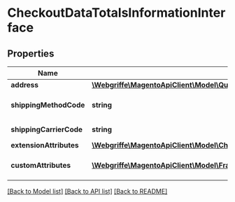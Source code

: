 # CheckoutDataTotalsInformationInterface

## Properties
Name | Type | Description | Notes
------------ | ------------- | ------------- | -------------
**address** | [**\Webgriffe\MagentoApiClient\Model\QuoteDataAddressInterface**](QuoteDataAddressInterface.md) |  | 
**shippingMethodCode** | **string** | Shipping method code | [optional] 
**shippingCarrierCode** | **string** | Carrier code | [optional] 
**extensionAttributes** | [**\Webgriffe\MagentoApiClient\Model\CheckoutDataTotalsInformationExtensionInterface**](CheckoutDataTotalsInformationExtensionInterface.md) |  | [optional] 
**customAttributes** | [**\Webgriffe\MagentoApiClient\Model\FrameworkAttributeInterface[]**](FrameworkAttributeInterface.md) | Custom attributes values. | [optional] 

[[Back to Model list]](../README.md#documentation-for-models) [[Back to API list]](../README.md#documentation-for-api-endpoints) [[Back to README]](../README.md)


